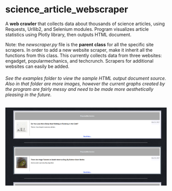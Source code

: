 # science_article_webscraper
A **web crawler** that collects data about thousands of science articles, using Requests, Urllib2, and Selenium modules. Program visualizes article statistics using Plotly library, then outputs HTML document.


Note: the *newscraper.py* file is the **parent class** for all the specific site scrapers. In order to add a new website scraper, make it inherit all the functions from this class. This currently collects data from three websites: engadget, popularmechanics, and techcrunch. Scrapers for additional websites can easily be added.


###### See the examples folder to view the sample HTML output document source. Also in that folder are more images, however the current graphs created by the program are fairly messy and need to be made more aesthetically pleasing in the future.

<a src="https://cdn.rawgit.com/alexander-hamme/science_article_webscraper/6d277774/examples/html_output_articles_list.html">
  <img src="https://github.com/alexander-hamme/science_article_webscraper/blob/master/examples/screenshot.png?raw=true" alt="Image could not be loaded, please look in the examples folder of this respository."></a>

